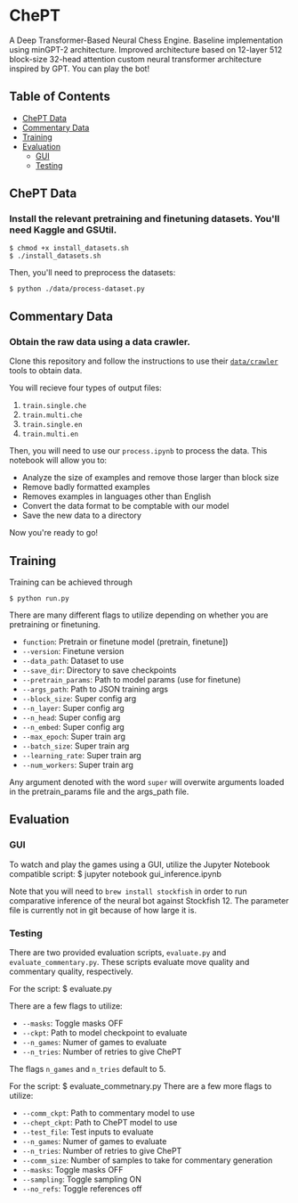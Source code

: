 # ChePT

A Deep Transformer-Based Neural Chess Engine.  Baseline implementation using minGPT-2 architecture.  Improved architecture based on 12-layer 512 block-size 32-head attention custom neural transformer architecture inspired by GPT.  You can play the bot!

## Table of Contents

- [ChePT Data](#chept-data)
- [Commentary Data](#commentary-data)
- [Training](#training)
- [Evaluation](#evaluation)
    - [GUI](#gui)
    - [Testing](#testing)

## ChePT Data
### Install the relevant pretraining and finetuning datasets.  You'll need Kaggle and GSUtil.

    $ chmod +x install_datasets.sh
    $ ./install_datasets.sh

Then, you'll need to preprocess the datasets:

    $ python ./data/process-dataset.py

## Commentary Data
### Obtain the raw data using a data crawler.

Clone this repository and follow the instructions to use their [``data/crawler``](https://github.com/harsh19/ChessCommentaryGeneration) tools to obtain data.

You will recieve four types of output files:
1. ```train.single.che```
2. ```train.multi.che```
3. ```train.single.en```
4. ```train.multi.en```

Then, you will need to use our ``process.ipynb`` to process the data. This notebook will allow you to:

* Analyze the size of examples and remove those larger than block size
* Remove badly formatted examples
* Removes examples in languages other than English
* Convert the data format to be comptable with our model
* Save the new data to a directory

Now you're ready to go!

## Training
Training can be achieved through

    $ python run.py
    
There are many different flags to utilize depending on whether you are pretraining or finetuning.
* ``function``: Pretrain or finetune model (pretrain, finetune])
* ``--version``: Finetune version
* ``--data_path``: Dataset to use
* ``--save_dir``: Directory to save checkpoints
* ``--pretrain_params``: Path to model params (use for finetune)
* ``--args_path``: Path to JSON training args
* ``--block_size``: Super config arg
* ``--n_layer``: Super config arg
* ``--n_head``: Super config arg
* ``--n_embed``: Super config arg
* ``--max_epoch``: Super train arg
* ``--batch_size``: Super train arg
* ``--learning_rate``: Super train arg
* ``--num_workers``: Super train arg

Any argument denoted with the word ``super`` will overwite arguments loaded in the pretrain_params file and the args_path file.
    
## Evaluation

### GUI
To watch and play the games using a GUI, utilize the Jupyter Notebook compatible script:
    $ jupyter notebook gui_inference.ipynb
    
Note that you will need to `brew install stockfish` in order to run comparative inference of the neural bot against Stockfish 12.  The parameter file is currently not in git because of how large it is.

### Testing
There are two provided evaluation scripts, ``evaluate.py`` and ``evaluate_commentary.py``. These scripts evaluate move quality and commentary quality, respectively.

For the script:
    $ evaluate.py
    
There are a few flags to utilize:
* ``--masks``: Toggle masks OFF
* ``--ckpt``: Path to model checkpoint to evaluate
* ``--n_games``: Numer of games to evaluate
* ``--n_tries``: Number of retries to give ChePT

The flags ``n_games`` and ``n_tries`` default to 5.

For the script:
    $ evaluate_commetnary.py
There are a few more flags to utilize:
* ``--comm_ckpt``: Path to commentary model to use
* ``--chept_ckpt``: Path to ChePT model to use
* ``--test_file``: Test inputs to evaluate
* ``--n_games``: Numer of games to evaluate
* ``--n_tries``: Number of retries to give ChePT
* ``--comm_size``: Number of samples to take for commentary generation
* ``--masks``: Toggle masks OFF
* ``--sampling``: Toggle sampling ON
* ``--no_refs``: Toggle references off
